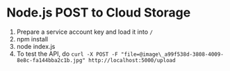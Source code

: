 # Node.js POST to Cloud Storage

1. Prepare a service account key and load it into `/`
2. npm install
3. node index.js
4. To test the API, do `curl -X POST -F "file=@image\_a99f538d-3808-4009-8e8c-fa144bba2c1b.jpg" http://localhost:5000/upload`
